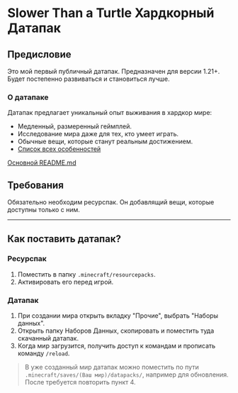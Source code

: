 # Slower Than a Turtle Хардкорный Датапак

## Предисловие

Это мой первый публичный датапак. Предназначен для версии 1.21+. Будет постепенно развиваться и становиться лучше.

### О датапаке

Датапак предлагает уникальный опыт выживания в хардкор мире:
* Медленный, размеренный геймплей.
* Исследование мира даже для тех, кто умеет играть.
* Обычные вещи, которые станут реальным достижением.
* [Список всех особенностей](changelog/latest.md)

[Основной README.md](../../README.md)

## Требования

Обязательно необходим ресурспак. Он добавлящий вещи, которые доступны только с ним.

---

## Как поставить датапак?

### Ресурспак

1. Поместить в папку ```.minecraft/resourcepacks```.
2. Активировать его перед игрой.

### Датапак

1. При создании мира открыть вкладку "Прочие", выбрать "Наборы данных".
2. Открыть папку Наборов Данных, скопировать и поместить туда скачанный датапак.
3. Когда мир загрузится, получить доступ к командам и прописать команду `/reload`.

> В уже созданный мир датапак можно поместить по пути ```.minecraft/saves/(Ваш мир)/datapacks/```, например для обновления. После требуется повторить пункт 4.